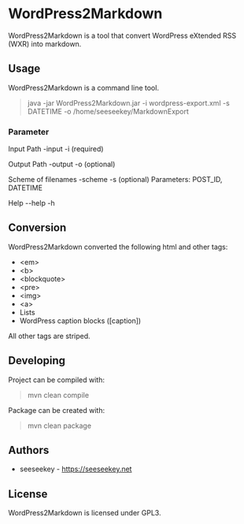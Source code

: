 # WordPress2Markdown

WordPress2Markdown is a tool that convert WordPress eXtended RSS (WXR) into markdown.

## Usage

WordPress2Markdown is a command line tool.

> java -jar WordPress2Markdown.jar -i wordpress-export.xml -s DATETIME -o /home/seeseekey/MarkdownExport

### Parameter

Input Path
-input -i (required)

Output Path
-output -o (optional)

Scheme of filenames
-scheme -s (optional)
Parameters: POST_ID, DATETIME

Help
--help -h

## Conversion

WordPress2Markdown converted the following html and other tags:

* \<em\>
* \<b\>
* \<blockquote\>
* \<pre\>
* \<img\>
* \<a\>
* Lists
* WordPress caption blocks ([caption])

All other tags are striped.

## Developing

Project can be compiled with:

> mvn clean compile

Package can be created with:

> mvn clean package

## Authors

* seeseekey - https://seeseekey.net

## License

WordPress2Markdown is licensed under GPL3.